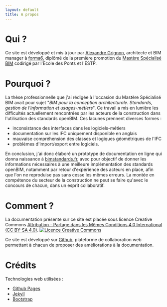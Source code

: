 ```yaml
---
layout: default
title: A propos
---
```


# Qui ?

Ce site est développé et mis à jour par [Alexandre Grignon](https://fr.linkedin.com/in/alexandregrignon), architecte et BIM manager à [forma6](http://www.forma6.net), diplômé de la première promotion du [Mastère Spécialisé BIM](http://www.enpc.fr/node/12839) codirigé par l'Ecole des Ponts et l'ESTP.

# Pourquoi ?

La thèse professionnelle que j'ai rédigée à l'occasion du Mastère Spécialisé BIM avait pour sujet "*BIM pour la conception architecturale. Standards, gestion de l’information et usages-métiers*". Ce travail a mis en lumière les difficultés actuellement rencontrées par les acteurs de la construction dans l'utilisation des standards openBIM. Ces lacunes prennent diverses formes :

* inconsistance des interfaces dans les logiciels-métiers
* documentation sur les IFC uniquement disponible en anglais
* mauvaise compréhension des classes et logiques géométriques de l'IFC
* problèmes d'import/export entre logiciels.

En conclusion, j'ai donc élaboré un prototype de documentation en ligne qui donna naissance à [bimstandards.fr](http://bimstandards.fr), avec pour objectif de donner les informations nécessaires à une meilleure implémentation des standards openBIM, notamment par retour d'expérience des acteurs en place, afin que l'on ne reproduise pas sans cesse les mêmes erreurs. La montée en compétence du secteur de la construction ne peut se faire qu'avec le concours de chacun, dans un esprit collaboratif.

# Comment ?

La documentation présente sur ce site est placée sous licence Creative Commons [Attribution - Partage dans les Mêmes Conditions 4.0 International (CC BY-SA 4.0)](http://creativecommons.org/licenses/by-sa/4.0/deed.fr). <a rel="license" href="http://creativecommons.org/licenses/by-sa/4.0/"><img alt="Licence Creative Commons" style="border-width:0" src="https://i.creativecommons.org/l/by-sa/4.0/88x31.png" /></a>

Ce site est développé sur [Github](https://github.com), plateforme de collaboration web permettant à chacun de proposer des améliorations à la documentation.

# Crédits

Technologies web utilisées :

* [Github Pages](https://pages.github.com)
* [Jekyll](http://jekyllrb.com)
* [Bootstrap](http://getbootstrap.com)
